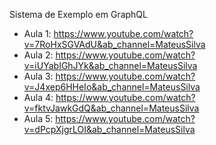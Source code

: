Sistema de Exemplo em GraphQL

* Aula 1: https://www.youtube.com/watch?v=7RoHxSGVAdU&ab_channel=MateusSilva
* Aula 2: https://www.youtube.com/watch?v=iUYabIGhJYk&ab_channel=MateusSilva
* Aula 3: https://www.youtube.com/watch?v=J4xep6HHeIo&ab_channel=MateusSilva
* Aula 4: https://www.youtube.com/watch?v=fktvJawkGdQ&ab_channel=MateusSilva
* Aula 5: https://www.youtube.com/watch?v=dPcpXjgrLOI&ab_channel=MateusSilva